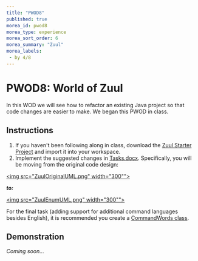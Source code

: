 ```yaml
---
title: "PWOD8"
published: true
morea_id: pwod8
morea_type: experience
morea_sort_order: 6
morea_summary: "Zuul"
morea_labels:
 - by 4/8
---
```


# PWOD8: World of Zuul

In this WOD we will see how to refactor an existing Java project so that code changes are easier to make. We began this PWOD in class.

<!--{% include wod-times.html Rx="<25 min" Av="25-50 min" Sd="50-75 min" DNF="75+ min" %}-->

## Instructions


1. If you haven't been following along in class, download the [Zuul Starter Project](Zuul-orig.zip) and import it into your workspace.
2. Implement the suggested changes in [Tasks.docx](Tasks.docx). Specifically, you will be moving from the original code design:

<a href="ZuulOriginalUML.png"><img src="ZuulOriginalUML.png" width="300""></a>

***to:***

<a href="ZuulEnumUML.png"><img src="ZuulEnumUML.png" width="300""></a>

For the final task (adding support for additional command languages besides English), it is recommended you create a [CommandWords class](CommandWords-JavaDoc.docx).



## Demonstration

*Coming soon...*

<!--Once you've finished doing the WOD a single time, watch me do it:

{% include youtube.html id="Oq0Nc5ZLYHc" %}


### My Final Project

[Picture_forest.zip](Picture_forest.zip)

{% include wod-warning.html %}-->
